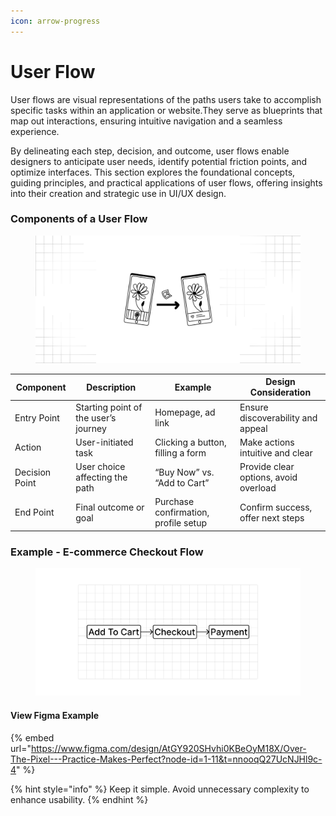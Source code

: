 ```yaml
---
icon: arrow-progress
---
```


# User Flow

User flows are visual representations of the paths users take to accomplish specific tasks within an application or website.They serve as blueprints that map out interactions, ensuring intuitive navigation and a seamless experience.

By delineating each step, decision, and outcome, user flows enable designers to anticipate user needs, identify potential friction points, and optimize interfaces. This section explores the foundational concepts, guiding principles, and practical applications of user flows, offering insights into their creation and strategic use in UI/UX design.

### Components of a User Flow

<figure><img src="../.gitbook/assets/user flow - example of user flow.png" alt=""><figcaption></figcaption></figure>

| Component      | Description                          | Example                              | Design Consideration                  |
| -------------- | ------------------------------------ | ------------------------------------ | ------------------------------------- |
| Entry Point    | Starting point of the user’s journey | Homepage, ad link                    | Ensure discoverability and appeal     |
| Action         | User-initiated task                  | Clicking a button, filling a form    | Make actions intuitive and clear      |
| Decision Point | User choice affecting the path       | “Buy Now” vs. “Add to Cart”          | Provide clear options, avoid overload |
| End Point      | Final outcome or goal                | Purchase confirmation, profile setup | Confirm success, offer next steps     |

### Example - E-commerce Checkout Flow

<figure><img src="../.gitbook/assets/user flow - example of ecommerce flow.png" alt=""><figcaption></figcaption></figure>

#### View Figma Example

{% embed url="https://www.figma.com/design/AtGY920SHvhi0KBeOyM18X/Over-The-Pixel---Practice-Makes-Perfect?node-id=1-11&t=nnooqQ27UcNJHl9c-4" %}

{% hint style="info" %}
Keep it simple. Avoid unnecessary complexity to enhance usability.
{% endhint %}
